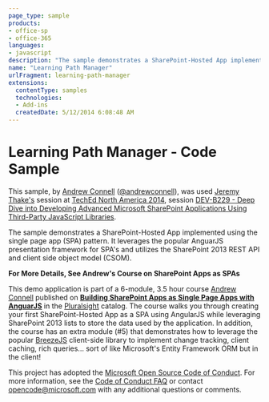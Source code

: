 ```yaml
---
page_type: sample
products:
- office-sp
- office-365
languages:
- javascript
description: "The sample demonstrates a SharePoint-Hosted App implemented using the single page app (SPA) pattern."
name: "Learning Path Manager"
urlFragment: learning-path-manager
extensions:
  contentType: samples
  technologies:
  - Add-ins
  createdDate: 5/12/2014 6:08:48 AM
---
```


# Learning Path Manager - Code Sample

This sample, by [Andrew Connell](http://www.andrewconnell.com) ([@andrewconnell](http://www.twitter.com/andrewconnell)), was used [Jeremy Thake's](http://www.jeremythake.com) session at [TechEd North America 2014](https://channel9.msdn.com/Events/TechEd/NorthAmerica/2014), session [DEV-B229 - Deep Dive into Developing Advanced Microsoft SharePoint Applications Using Third-Party JavaScript Libraries](http://channel9.msdn.com/Events/TechEd/NorthAmerica/2014/DEV-B229#fbid=AN8G_AhS5Fi).

The sample demonstrates a SharePoint-Hosted App implemented using the single page app (SPA) pattern. It leverages the popular AnguarJS presentation framework for SPA's and utilizes the SharePoint 2013 REST API and client side object model (CSOM).

**For More Details, See Andrew's Course on SharePoint Apps as SPAs**

This demo application is part of a 6-module, 3.5 hour course [Andrew Connell](http://www.andrewconnell.com) published on **[Building SharePoint Apps as Single Page Apps with AnguarJS](http://www.pluralsight.com/training/Courses/TableOfContents/building-sharepoint-apps-spa-angularjs)** in the [Pluralsight](http://www.pluralsight.com) catalog. The course walks you through creating your first SharePoint-Hosted App as a SPA using AngularJS while leveraging SharePoint 2013 lists to store the data used by the application. In addition, the course has an extra module (#5) that demonstrates how to leverage the popular [BreezeJS](http://www.breezejs.com) client-side library to implement change tracking, client caching, rich queries... sort of like Microsoft's Entity Framework ORM but in the client!


This project has adopted the [Microsoft Open Source Code of Conduct](https://opensource.microsoft.com/codeofconduct/). For more information, see the [Code of Conduct FAQ](https://opensource.microsoft.com/codeofconduct/faq/) or contact [opencode@microsoft.com](mailto:opencode@microsoft.com) with any additional questions or comments.
